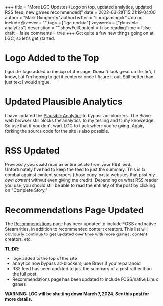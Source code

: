 +++
title = "More LGC Updates (Logo on top, updated analytics, updated RSS feed, new games recommended)"
date = 2022-03-29T15:21:19-04:00
author = "Mark Dougherty"
authorTwitter = "linuxgamingctr" #do not include @
cover = ""
tags = ["lgc update"]
keywords = ["plausible analytics"]
description = ""
showFullContent = false
readingTime = false
draft = false
comments = true
+++
Got quite a few new things going on at LGC, so let's get started.

# Logo Added to the Top
I got the logo added to the top of the page. Doesn't look great on the left, I know, but I'm hoping to get it centered once I figure it out. Still better than just text I would argue.

# Updated Plausible Analytics
I have updated the [Plausible Analytics](https://linuxgamingcentral.com/posts/plausible_analytics_added/) to bypass ad-blockers. The Brave web browser still blocks the analytics, to my testing and to my knowledge. So use that if you don't want LGC to track where you're going. Again, forking the source code for the site is also possible.

# RSS Updated
Previously you could read an entire article from your RSS feed. Unfortunately I've had to keep the feed to just the summary. This is to combat against content scrapers (those copy-pasta websites that post *my own content* without even giving me credit). Depending on what RSS reader you use, you should still be able to read the entirety of the post by clicking on "Complete Story."

# Recommendations Page Updated
The [Recommendations](https://linuxgamingcentral.com/recommendations/) page has been updated to include FOSS and native Steam titles, in addition to recommended content creators. This list will obviously continue to get updated over time with more games, content creators, etc.

**TL;DR**:
- logo added to the top of the site
- analytics now bypass ad-blockers; use Brave if you're paranoid
- RSS feed has been updated to just the summary of a post rather than the full post
- Recommendations page has been updated to include FOSS/native Linux games

**WARNING: LGC will be shutting down March 7, 2024. See this [post](https://linuxgamingcentral.com/posts/the-end-of-lgc/) for more details.**
